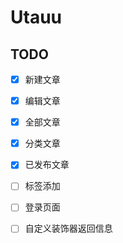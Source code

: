 # Utauu


## TODO
- [x] 新建文章
- [x] 编辑文章
- [x] 全部文章
- [x] 分类文章
- [x] 已发布文章
- [ ] 标签添加

- [ ] 登录页面
- [ ] 自定义装饰器返回信息
